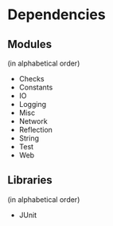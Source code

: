 # Dependencies

## Modules
(in alphabetical order)

* Checks
* Constants
* IO
* Logging
* Misc
* Network
* Reflection
* String
* Test
* Web

## Libraries
(in alphabetical order)

* JUnit
